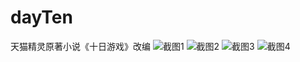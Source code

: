 # dayTen
天猫精灵原著小说《十日游戏》改编
![截图1](https://github.com/412102420ts/dayTen/assets/87007873/f0380e7c-4f89-419b-99c0-2e572bbd2c38)
![截图2](https://github.com/412102420ts/dayTen/assets/87007873/4fc11fd6-8db1-4a34-9df5-7821763663b5)
![截图3](https://github.com/412102420ts/dayTen/assets/87007873/4f4acc93-069a-4707-a6fb-61ff7eebb432)
![截图4](https://github.com/412102420ts/dayTen/assets/87007873/9458bcca-c8fe-4f31-8732-3deaedc2f2ab)
